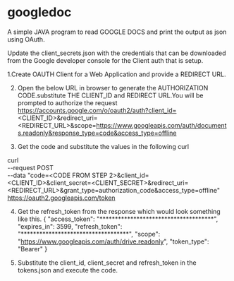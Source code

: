 # googledoc
A simple JAVA program to read GOOGLE DOCS and print the output as json using OAuth.

Update the client_secrets.json with the credentials that can be downloaded from the Google developer console for the Client auth that is setup.

1.Create OAUTH Client for a Web Application and provide a REDIRECT URL.

2. Open the below URL in browser to generate the AUTHORIZATION CODE.substitute THE CLIENT_ID and REDIRECT URL.You will be prompted to authorize the request
   https://accounts.google.com/o/oauth2/auth?client_id=<CLIENT_ID>&redirect_uri=<REDIRECT_URL>&scope=https://www.googleapis.com/auth/documents.readonly&response_type=code&access_type=offline

3. Get the code and substitute the values in the following curl

curl \
--request POST \
--data "code=<CODE FROM STEP 2>&client_id=<CLIENT_ID>&client_secret=<CLIENT_SECRET>&redirect_uri=<REDIRECT_URL>&grant_type=authorization_code&access_type=offline" \
https://oauth2.googleapis.com/token


4. Get the refresh_token from the response which would look something like this.
	{
  "access_token": "*************************************",
  "expires_in": 3599,
  "refresh_token": "***********************************",
  "scope": "https://www.googleapis.com/auth/drive.readonly",
  "token_type": "Bearer"
  }
  
5. Substitute the client_id, client_secret and refresh_token in the tokens.json and execute the code. 
    
